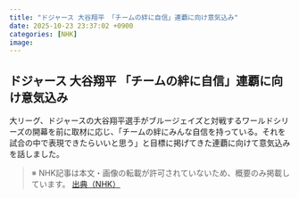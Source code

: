 ```yaml
---
title: "ドジャース 大谷翔平 「チームの絆に自信」連覇に向け意気込み"
date: 2025-10-23 23:37:02 +0900
categories: [NHK]
image: 
---
```

## ドジャース 大谷翔平 「チームの絆に自信」連覇に向け意気込み

大リーグ、ドジャースの大谷翔平選手がブルージェイズと対戦するワールドシリーズの開幕を前に取材に応じ、「チームの絆にみんな自信を持っている。それを試合の中で表現できたらいいと思う」と目標に掲げてきた連覇に向けて意気込みを話しました。

> ※ NHK記事は本文・画像の転載が許可されていないため、概要のみ掲載しています。
[出典（NHK）](http://www3.nhk.or.jp/news/html/20251024/k10014957761000.html)
